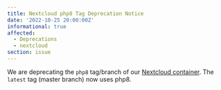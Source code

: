 ```yaml
---
title: Nextcloud php8 Tag Deprecation Notice
date: '2022-10-25 20:00:00Z'
informational: true
affected:
  - Deprecations
  - nextcloud
section: issue
---
```


We are deprecating the `php8` tag/branch of our [Nextcloud container](https://github.com/linuxserver/docker-nextcloud). The `latest` tag (master branch) now uses php8.
